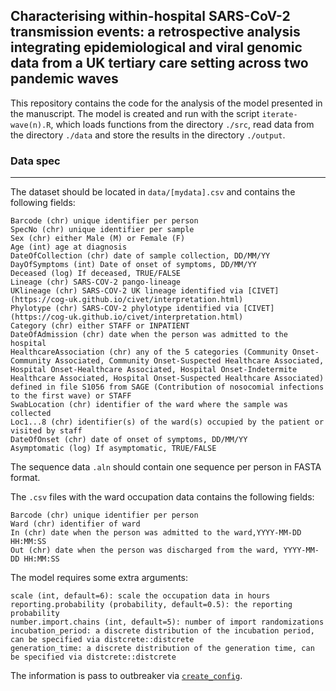 ## Characterising within-hospital SARS-CoV-2 transmission events: a retrospective analysis integrating epidemiological and viral genomic data from a UK tertiary care setting across two pandemic waves

This repository contains the code for the analysis of the model presented in the manuscript. The model is created and run with the script `iterate-wave(n).R`, which loads functions from the directory `./src`, read data from the directory `./data` and store the results in the directory `./output`.

### Data spec
---
The dataset should be located in `data/[mydata].csv` and contains the following fields:
```
Barcode (chr) unique identifier per person
SpecNo (chr) unique identifier per sample
Sex (chr) either Male (M) or Female (F)
Age (int) age at diagnosis
DateOfCollection (chr) date of sample collection, DD/MM/YY
DayOfSymptoms (int) Date of onset of symptoms, DD/MM/YY
Deceased (log) If deceased, TRUE/FALSE
Lineage (chr) SARS-COV-2 pango-lineage
UKlineage (chr) SARS-COV-2 UK lineage identified via [CIVET](https://cog-uk.github.io/civet/interpretation.html)
Phylotype (chr) SARS-COV-2 phylotype identified via [CIVET](https://cog-uk.github.io/civet/interpretation.html)
Category (chr) either STAFF or INPATIENT 
DateOfAdmission (chr) date when the person was admitted to the hospital
HealthcareAssociation (chr) any of the 5 categories (Community Onset-Community Associated, Community Onset-Suspected Healthcare Associated, Hospital Onset-Healthcare Associated, Hospital Onset-Indetermite Healthcare Associated, Hospital Onset-Suspected Healthcare Associated) defined in file S1056 from SAGE (Contribution of nosocomial infections to the first wave) or STAFF
SwabLocation (chr) identifier of the ward where the sample was collected
Loc1...8 (chr) identifier(s) of the ward(s) occupied by the patient or visited by staff
DateOfOnset (chr) date of onset of symptoms, DD/MM/YY
Asymptomatic (log) If asymptomatic, TRUE/FALSE
```

The sequence data `.aln` should contain one sequence per person in FASTA format.

The `.csv` files with the ward occupation data contains the following fields:
```
Barcode (chr) unique identifier per person
Ward (chr) identifier of ward
In (chr) date when the person was admitted to the ward,YYYY-MM-DD HH:MM:SS
Out (chr) date when the person was discharged from the ward, YYYY-MM-DD HH:MM:SS
```
The model requires some extra arguments: 
```
scale (int, default=6): scale the occupation data in hours
reporting.probability (probability, default=0.5): the reporting probability
number.import.chains (int, default=5): number of import randomizations
incubation_period: a discrete distribution of the incubation period, can be specified via distcrete::distcrete
generation_time: a discrete distribution of the generation time, can be specified via distcrete::distcrete
```
The information is pass to outbreaker via [`create_config`](https://cran.r-project.org/web/packages/outbreaker2/outbreaker2.pdf).



